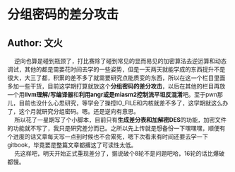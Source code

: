 # 分组密码的差分攻击
## Author: 文火
&nbsp;&nbsp;&nbsp;&nbsp;<font size=2>逆向也算是碰到瓶颈了，打比赛除了碰到常见的显而易见的加密算法去逆运算和动态调试，其他的都是需要花时间去学的一些姿势，但是一天两天就能学成的东西提升不是很大，大三了都，积累的差不多了就需要研究点能质变的东西，所以在这一个栏目里面多加一些干货，目前这学期打算就放这个**分组密码的差分攻击**，以后在其他的栏目再放一个用**llvm理解/写编译器**和**利用angr或是miasm2控制流平坦反混淆**吧。至于pwn那儿，目前也没什么心思研究，等学会了操控IO_FILE和内核就差不多了，这学期就这么办了，这个月就研究分组密码。嗯。还是逆向有意思。</font></br>
&nbsp;&nbsp;&nbsp;&nbsp;<font size=2>所以花了一星期写了个小脚本，目前只有**生成差分表和加解密DES**的功能，加密文件的功能就不写了，我只是研究差分而已。之所以先上传就是想备份一下嘿嘿嘿，顺便有个进度的话文章每天写一点到时候也不会累死，嗯下次看来有时间还要去学一下gitbook，毕竟要是整篇文章都撂这了可读性太低。</font></br>
&nbsp;&nbsp;&nbsp;&nbsp;<font size=2>先这样吧，明天开始正式重现差分了，据说破个8轮不是问题吧哈，16轮的话比爆破都慢。</font></br>
